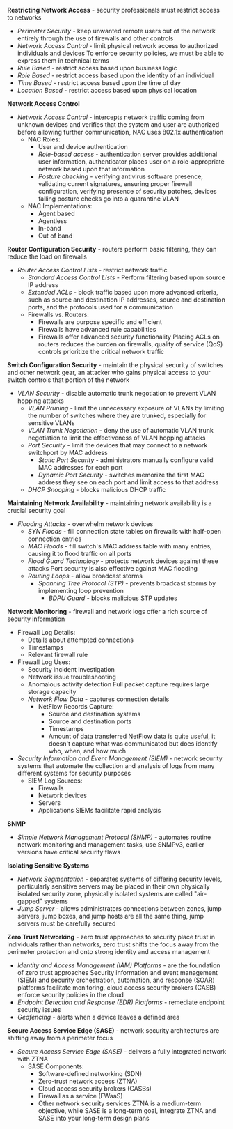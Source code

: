**Restricting Network Access** - security professionals must restrict access to networks
- *Perimeter Security* - keep unwanted remote users out of the network entirely through the use of firewalls and other controls
- *Network Access Control* - limit physical network access to authorized individuals and devices
To enforce security policies, we must be able to express them in technical terms
- *Rule Based* - restrict access based upon business logic
- *Role Based* - restrict access based upon the identity of an individual
- *Time Based* - restrict access based upon the time of day
- *Location Based* - restrict access based upon physical location

**Network Access Control**
- *Network Access Control* - intercepts network traffic coming from unknown devices and verifies that the system and user are authorized before allowing further communication, NAC uses 802.1x authentication
	- NAC Roles:
		- User and device authentication
		- *Role-based access* - authentication server provides additional user information, authenticator places user on a role-appropriate network based upon that information
		- *Posture checking* - verifying antivirus software presence, validating current signatures, ensuring proper firewall configuration, verifying presence of security patches, devices failing posture checks go into a quarantine VLAN
	- NAC Implementations:
		- Agent based
		- Agentless
		- In-band
		- Out of band

**Router Configuration Security** - routers perform basic filtering, they can reduce the load on firewalls
- *Router Access Control Lists* - restrict network traffic
	- *Standard Access Control Lists* - Perform filtering based upon source IP address
	- *Extended ACLs* - block traffic based upon more advanced criteria, such as source and destination IP addresses, source and destination ports, and the protocols used for a communication
	- Firewalls vs. Routers:
		- Firewalls are purpose specific and efficient
		- Firewalls have advanced rule capabilities
		- Firewalls offer advanced security functionality
Placing ACLs on routers reduces the burden on firewalls, quality of service (QoS) controls prioritize the critical network traffic

**Switch Configuration Security** - maintain the physical security of switches and other network gear, an attacker who gains physical access to your switch controls that portion of the network
- *VLAN Security* - disable automatic trunk negotiation to prevent VLAN hopping attacks
	- *VLAN Pruning* - limit the unnecessary exposure of VLANs by limiting the number of switches where they are trunked, especially for sensitive VLANs
	- *VLAN Trunk Negotiation* - deny the use of automatic VLAN trunk negotiation to limit the effectiveness of VLAN hopping attacks
	- *Port Security* - limit the devices that may connect to a network switchport by MAC address
		- *Static Port Security* - administrators manually configure valid MAC addresses for each port
		- *Dynamic Port Security* - switches memorize the first MAC address they see on each port and limit access to that address
	- *DHCP Snooping* - blocks malicious DHCP traffic

**Maintaining Network Availability** - maintaining network availability is a crucial security goal
- *Flooding Attacks* - overwhelm network devices
	- *SYN Floods* - fill connection state tables on firewalls with half-open connection entries
	- *MAC Floods* - fill switch's MAC address table with many entries, causing it to flood traffic on all ports
	- *Flood Guard Technology* - protects network devices against these attacks
	Port security is also effective against MAC flooding
	- *Routing Loops* - allow broadcast storms
		- *Spanning Tree Protocol (STP)* - prevents broadcast storms by implementing loop prevention
			- *BDPU Guard* - blocks malicious STP updates

**Network Monitoring** - firewall and network logs offer a rich source of security information
- Firewall Log Details:
	- Details about attempted connections
	- Timestamps
	- Relevant firewall rule
- Firewall Log Uses:
	- Security incident investigation
	- Network issue troubleshooting
	- Anomalous activity detection
	Full packet capture requires large storage capacity
	- *Network Flow Data* - captures connection details
		- NetFlow Records Capture:
			- Source and destination systems
			- Source and destination ports
			- Timestamps
			- Amount of data transferred
		NetFlow data is quite useful, it doesn't capture what was communicated but does identify who, when, and how much
- *Security Information and Event Management (SIEM)* - network security systems that automate the collection and analysis of logs from many different systems for security purposes
	- SIEM Log Sources:
		- Firewalls
		- Network devices
		- Servers
		- Applications
	SIEMs facilitate rapid analysis

**SNMP**
- *Simple Network Management Protocol (SNMP)* - automates routine network monitoring and management tasks, use SNMPv3, earlier versions have critical security flaws

**Isolating Sensitive Systems**
- *Network Segmentation* - separates systems of differing security levels, particularly sensitive servers may be placed in their own physically isolated security zone, physically isolated systems are called "air-gapped" systems
- *Jump Server* - allows administrators connections between zones, jump servers, jump boxes, and jump hosts are all the same thing, jump servers must be carefully secured

**Zero Trust Networking** - zero trust approaches to security place trust in individuals rather than networks, zero trust shifts the focus away from the perimeter protection and onto strong identity and access management
- *Identity and Access Management (IAM) Platforms* - are the foundation of zero trust approaches
Security information and event management (SIEM) and security orchestration, automation, and response (SOAR) platforms facilitate monitoring, cloud access security brokers (CASB) enforce security policies in the cloud
- *Endpoint Detection and Response (EDR) Platforms* - remediate endpoint security issues
- *Geofencing* - alerts when a device leaves a defined area

**Secure Access Service Edge (SASE)** - network security architectures are shifting away from a perimeter focus
- *Secure Access Service Edge (SASE)* - delivers a fully integrated network with ZTNA
	- SASE Components:
		- Software-defined networking (SDN)
		- Zero-trust network access (ZTNA)
		- Cloud access security brokers (CASBs)
		- Firewall as a service (FWaaS)
		- Other network security services
ZTNA is a medium-term objective, while SASE is a long-term goal, integrate ZTNA and SASE into your long-term design plans